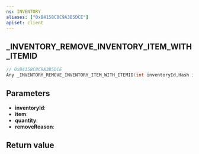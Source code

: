 ```yaml
---
ns: INVENTORY
aliases: ["0xB4158C8C9A3B5DCE"]
apiset: client
---
```

## _INVENTORY_REMOVE_INVENTORY_ITEM_WITH_ITEMID

```c
// 0xB4158C8C9A3B5DCE
Any _INVENTORY_REMOVE_INVENTORY_ITEM_WITH_ITEMID(int inventoryId,Hash item,int quantity,Hash removeReason);
```


## Parameters
* **inventoryId**:
* **item**:
* **quantity**:
* **removeReason**:

## Return value

